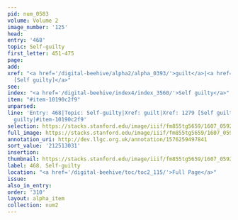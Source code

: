 ```yaml
---
pid: num_0583
volume: Volume 2
image_number: '125'
head:
entry: '468'
topic: Self-guilty
first_letter: 451-475
page:
add:
xref: "<a href='/digital-beehive/alpha2/alpha_0393/'>guilt</a>|<a href='/digital-beehive/num6/num_1777/'>1279
  [Self guilty]</a>"
see:
index: "<a href='/digital-beehive/index4/index_3560/'>Self guilty</a>"
item: "#item-10190c2f9"
unparsed:
line: 'Entry: 468|Topic: Self-guilty|Xref: guilt|Xref: 1279 [Self guilty]|Index: Self
  guilty|#item-10190c2f9'
selection: https://stacks.stanford.edu/image/iiif/fm855tg5659/1607_0592/361,3031,2992,877/full/0/default.jpg
full_image: https://stacks.stanford.edu/image/iiif/fm855tg5659/1607_0592/full/full/0/default.jpg
annotation_uri: http://dev.llgc.org.uk/annotation/1576259497841
sort_value: '212513031'
insertion:
thumbnail: https://stacks.stanford.edu/image/iiif/fm855tg5659/1607_0592/361,3031,600,180/250,/0/default.jpg
label: 468. Self-guilty
location: "<a href='/digital-beehive/toc/toc2_115/'>Full Page</a>"
issue:
also_in_entry:
order: '310'
layout: alpha_item
collection: num2
---
```

